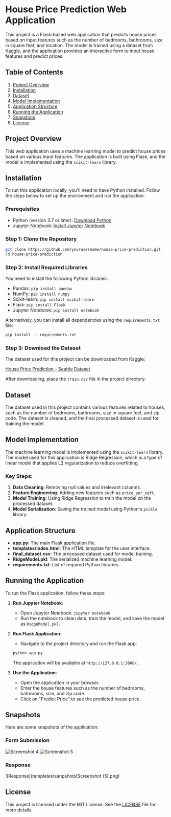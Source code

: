 # House Price Prediction Web Application

This project is a Flask-based web application that predicts house prices based on input features such as the number of bedrooms, bathrooms, size in square feet, and location. The model is trained using a dataset from Kaggle, and the application provides an interactive form to input house features and predict prices.

## Table of Contents

1. [Project Overview](#project-overview)
2. [Installation](#installation)
3. [Dataset](#dataset)
4. [Model Implementation](#model-implementation)
5. [Application Structure](#application-structure)
6. [Running the Application](#running-the-application)
7. [Snapshots](#snapshots)
8. [License](#license)

## Project Overview

This web application uses a machine learning model to predict house prices based on various input features. The application is built using Flask, and the model is implemented using the `scikit-learn` library.

## Installation

To run this application locally, you'll need to have Python installed. Follow the steps below to set up the environment and run the application.

### Prerequisites

- Python (version 3.7 or later): [Download Python](https://www.python.org/downloads/)
- Jupyter Notebook: [Install Jupyter Notebook](https://jupyter.org/install)

### Step 1: Clone the Repository

```bash
git clone https://github.com/yourusername/house-price-prediction.git
cd house-price-prediction
```

### Step 2: Install Required Libraries

You need to install the following Python libraries:

- Pandas: `pip install pandas`
- NumPy: `pip install numpy`
- Scikit-learn: `pip install scikit-learn`
- Flask: `pip install Flask`
- Jupyter Notebook: `pip install notebook`

Alternatively, you can install all dependencies using the `requirements.txt` file:

```bash
pip install -r requirements.txt
```

### Step 3: Download the Dataset

The dataset used for this project can be downloaded from Kaggle:

[House Price Prediction - Seattle Dataset](https://www.kaggle.com/datasets/samuelcortinhas/house-price-prediction-seattle?resource=download)

After downloading, place the `train.csv` file in the project directory.

## Dataset

The dataset used in this project contains various features related to houses, such as the number of bedrooms, bathrooms, size in square feet, and zip code. The dataset is cleaned, and the final processed dataset is used for training the model.

## Model Implementation

The machine learning model is implemented using the `scikit-learn` library. The model used for this application is Ridge Regression, which is a type of linear model that applies L2 regularization to reduce overfitting.

### Key Steps:

1. **Data Cleaning**: Removing null values and irrelevant columns.
2. **Feature Engineering**: Adding new features such as `price_per_sqft`.
3. **Model Training**: Using Ridge Regression to train the model on the processed dataset.
4. **Model Serialization**: Saving the trained model using Python's `pickle` library.

## Application Structure

- **app.py**: The main Flask application file.
- **templates/index.html**: The HTML template for the user interface.
- **final_dataset.csv**: The processed dataset used for model training.
- **RidgeModel.pkl**: The serialized machine learning model.
- **requirements.txt**: List of required Python libraries.

## Running the Application

To run the Flask application, follow these steps:

1. **Run Jupyter Notebook**:
   - Open Jupyter Notebook: `jupyter notebook`
   - Run the notebook to clean data, train the model, and save the model as `RidgeModel.pkl`.

2. **Run Flask Application**:
   - Navigate to the project directory and run the Flask app:
   
   ```bash
   python app.py
   ```
   
   The application will be available at `http://127.0.0.1:5000/`.

3. **Use the Application**:
   - Open the application in your browser.
   - Enter the house features such as the number of bedrooms, bathrooms, size, and zip code.
   - Click on "Predict Price" to see the predicted house price.


## Snapshots

Here are some snapshots of the application:
### Form Submission
![Screenshot 4](./templates/snapshots/Screenshot%20(4).png)
![Screenshot 5](./templates/snapshots/Screenshot%20(5).png)

### Response
![Response](templates\sanpshots\Screenshot (5).png)


## License

This project is licensed under the MIT License. See the [LICENSE](LICENSE) file for more details.
